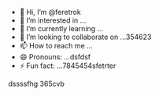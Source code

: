 - 👋 Hi, I’m @feretrok
- 👀 I’m interested in ...
- 🌱 I’m currently learning ...
- 💞️ I’m looking to collaborate on ...354623
- 📫 How to reach me ...
- 😄 Pronouns: ...dsfdsf
- ⚡ Fun fact: ...7845454sfetrter
<!---2fdguydsfsdfsdf
feretrok/feretrok is a ✨ special ✨ repository because its `README.md` (this file) appears on your GitHub profile.
You can click the Preview link to take a look at your changes.53zx
--->
dssssfhg
365cvb
